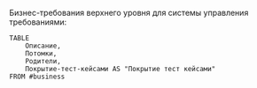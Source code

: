 
Бизнес-требования верхнего уровня для системы управления требованиями:

```dataview
TABLE
	Описание,
	Потомки,
	Родители,
	Покрытие-тест-кейсами AS "Покрытие тест кейсами"
FROM #business 
```

